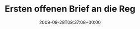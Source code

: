 ---
retweeted: false
source: <a href="http://twitter.com" rel="nofollow">Twitter Web Client</a>
entities:
  hashtags: []
  symbols: []
  user_mentions:
  - name: depone
    screen_name: depone
    indices:
    - '79'
    - '86'
    id_str: '5008851'
    id: '5008851'
  urls: []
display_text_range:
- '0'
- '87'
favorite_count: '0'
id_str: '4439089688'
truncated: false
retweet_count: '0'
id: '4439089688'
created_at: Mon Sep 28 09:37:08 +0000 2009
favorited: false
full_text: 'Ersten offenen Brief an die Regierung unterzeichnet: http://bit.ly/2OeijI
  (via [@depone](https://twitter.com/depone))'
lang: de
tags:
- pesos:twitter
date: '2009-09-28T09:37:08+00:00'
src: https://twitter.com/bascht/status/4439089688
original_url: https://twitter.com/bascht/status/4439089688
type: twitter_tweet
text: 'Ersten offenen Brief an die Regierung unterzeichnet: http://bit.ly/2OeijI (via
  [@depone](https://twitter.com/depone))'
title: Ersten offenen Brief an die Reg

---